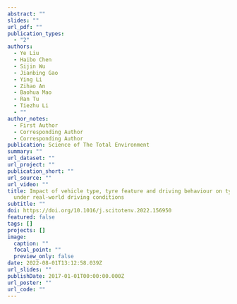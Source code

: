```yaml
---
abstract: ""
slides: ""
url_pdf: ""
publication_types:
  - "2"
authors:
  - Ye Liu
  - Haibo Chen
  - Sijin Wu
  - Jianbing Gao
  - Ying Li
  - Zihao An
  - Baohua Mao
  - Ran Tu
  - Tiezhu Li
  - ""
author_notes:
  - First Author
  - Corresponding Author
  - Corresponding Author
publication: Science of The Total Environment
summary: ""
url_dataset: ""
url_project: ""
publication_short: ""
url_source: ""
url_video: ""
title: Impact of vehicle type, tyre feature and driving behaviour on tyre wear
  under real-world driving conditions
subtitle: ""
doi: https://doi.org/10.1016/j.scitotenv.2022.156950
featured: false
tags: []
projects: []
image:
  caption: ""
  focal_point: ""
  preview_only: false
date: 2022-08-01T13:12:58.039Z
url_slides: ""
publishDate: 2017-01-01T00:00:00.000Z
url_poster: ""
url_code: ""
---
```

